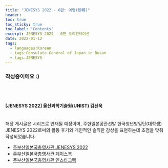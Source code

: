 ```yaml
---
title: "JENESYS 2022 - 0편: 여명(黎明)"
header:
toc: true
toc_sticky: true
toc_label: "Contents"
excerpt: JENESYS 2022 - 0편 오리엔테이션
date: 2022-01-12
tags:
  - languages:Korean
  - tags:Consulate-General of Japan in Busan
  - tags:JENESYS
---
```

### 작성중이에요 :)
<br><br>

<div class="notice--danger" markdown="1">
<h4>[JENESYS 2022] 울산과학기술원(UNIST) 김선욱</h4>
<br>
해당 게시글은 시리즈로 연재될 예정이며, 주한일본공관선발 한국청년방일단(대학생) JENESYS 2022로써의 활동 후기와 개인적인 솔직한 감상을 표현하는데 초점을 맞춰 작성되었습니다.

- [주부산일본국총영사관 JENESYS 2022](https://www.busan.kr.emb-japan.go.jp/itpr_ko/00_000457.html)
- [주부산일본국총영사관 페이스북](https://www.facebook.com/japanbusan)
- [주부산일본국총영사관 인스타그램](https://www.instagram.com/japan.busan/)
</div>